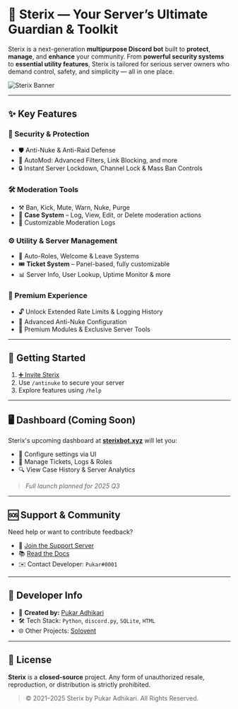 # 🤖 Sterix — Your Server’s Ultimate Guardian & Toolkit

Sterix is a next-generation **multipurpose Discord bot** built to **protect**, **manage**, and **enhance** your community. From **powerful security systems** to **essential utility features**, Sterix is tailored for serious server owners who demand control, safety, and simplicity — all in one place.

![Sterix Banner](https://iili.io/FzKross.md.png)

---

## ✨ Key Features

### 🔐 Security & Protection
- 🛡️ Anti-Nuke & Anti-Raid Defense
- 🚫 AutoMod: Advanced Filters, Link Blocking, and more
- 🔒 Instant Server Lockdown, Channel Lock & Mass Ban Controls

### 🛠️ Moderation Tools
- ⚒️ Ban, Kick, Mute, Warn, Nuke, Purge
- 📁 **Case System** – Log, View, Edit, or Delete moderation actions
- 📰 Customizable Moderation Logs

### ⚙️ Utility & Server Management
- 👋 Auto-Roles, Welcome & Leave Systems
- 🎟️ **Ticket System** – Panel-based, fully customizable
- 📊 Server Info, User Lookup, Uptime Monitor & more

### 🌟 Premium Experience
- 🔓 Unlock Extended Rate Limits & Logging History
- 🎯 Advanced Anti-Nuke Configuration
- 🧩 Premium Modules & Exclusive Server Tools

---

## 🚀 Getting Started

1. [➕ Invite Sterix](https://discord.com/oauth2/authorize?client_id=1286376669770420304&permissions=27853778687&response_type=code&redirect_uri=https%3A%2F%2Fdiscord.gg%2FE5j3WvtdxS&integration_type=0&scope=applications.commands.permissions.update+bot+applications.commands)
2. Use `/antinuke` to secure your server
3. Explore features using `/help`

---

## 🖥️ Dashboard (Coming Soon)

Sterix's upcoming dashboard at [**sterixbot.xyz**](https://www.sterixbot.xyz) will let you:

- 🔧 Configure settings via UI
- 🧾 Manage Tickets, Logs & Roles
- 🔍 View Case History & Server Analytics

> *Full launch planned for 2025 Q3*

---

## 🆘 Support & Community

Need help or want to contribute feedback?

- 💬 [Join the Support Server](https://discord.gg/E5j3WvtdxS)
- 📚 [Read the Docs](https://www.sterixbot.xyz/docs)
- ✉️ Contact Developer: `Pukar#0001`

---

## 💼 Developer Info

- 👤 **Created by:** [Pukar Adhikari](https://pukar-adhikari.com.np/)
- 🛠️ Tech Stack: `Python`, `discord.py`, `SQLite`, `HTML`
- 🌐 Other Projects: [Solovent](https://pukar-adhikari.com.np/)

---

## 📌 License

**Sterix** is a **closed-source** project. Any form of unauthorized resale, reproduction, or distribution is strictly prohibited.

> © 2021–2025 Sterix by Pukar Adhikari. All Rights Reserved.
